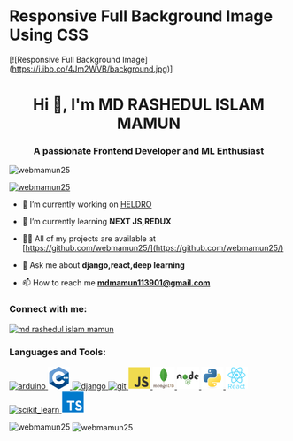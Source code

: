 # Responsive Full Background Image Using CSS
[![Responsive Full Background Image] (https://i.ibb.co/4Jm2WVB/background.jpg)]


<h1 align="center">Hi 👋, I'm MD RASHEDUL ISLAM MAMUN</h1>
<h3 align="center">A passionate Frontend Developer and ML Enthusiast</h3>

<p align="left"> <img src="https://komarev.com/ghpvc/?username=webmamun25&label=Profile%20views&color=0e75b6&style=flat" alt="webmamun25" /> </p>

<p align="left"> <a href="https://github.com/ryo-ma/github-profile-trophy"><img src="https://github-profile-trophy.vercel.app/?username=webmamun25" alt="webmamun25" /></a> </p>

- 🔭 I’m currently working on [HELDRO](https://github.com/webmamun25/gadget-frontend)

- 🌱 I’m currently learning **NEXT JS,REDUX**

- 👨‍💻 All of my projects are available at [https://github.com/webmamun25/](https://github.com/webmamun25/)

- 💬 Ask me about **django,react,deep learning**

- 📫 How to reach me **mdmamun113901@gmail.com**

<h3 align="left">Connect with me:</h3>
<p align="left">
<a href="https://linkedin.com/in/md rashedul islam mamun" target="blank"><img align="center" src="https://raw.githubusercontent.com/rahuldkjain/github-profile-readme-generator/master/src/images/icons/Social/linked-in-alt.svg" alt="md rashedul islam mamun" height="30" width="40" /></a>
</p>

<h3 align="left">Languages and Tools:</h3>
<p align="left"> <a href="https://www.arduino.cc/" target="_blank" rel="noreferrer"> <img src="https://cdn.worldvectorlogo.com/logos/arduino-1.svg" alt="arduino" width="40" height="40"/> </a> <a href="https://www.w3schools.com/cpp/" target="_blank" rel="noreferrer"> <img src="https://raw.githubusercontent.com/devicons/devicon/master/icons/cplusplus/cplusplus-original.svg" alt="cplusplus" width="40" height="40"/> </a> <a href="https://www.djangoproject.com/" target="_blank" rel="noreferrer"> <img src="https://cdn.worldvectorlogo.com/logos/django.svg" alt="django" width="40" height="40"/> </a> <a href="https://git-scm.com/" target="_blank" rel="noreferrer"> <img src="https://www.vectorlogo.zone/logos/git-scm/git-scm-icon.svg" alt="git" width="40" height="40"/> </a> <a href="https://developer.mozilla.org/en-US/docs/Web/JavaScript" target="_blank" rel="noreferrer"> <img src="https://raw.githubusercontent.com/devicons/devicon/master/icons/javascript/javascript-original.svg" alt="javascript" width="40" height="40"/> </a> <a href="https://www.mongodb.com/" target="_blank" rel="noreferrer"> <img src="https://raw.githubusercontent.com/devicons/devicon/master/icons/mongodb/mongodb-original-wordmark.svg" alt="mongodb" width="40" height="40"/> </a> <a href="https://nodejs.org" target="_blank" rel="noreferrer"> <img src="https://raw.githubusercontent.com/devicons/devicon/master/icons/nodejs/nodejs-original-wordmark.svg" alt="nodejs" width="40" height="40"/> </a> <a href="https://www.python.org" target="_blank" rel="noreferrer"> <img src="https://raw.githubusercontent.com/devicons/devicon/master/icons/python/python-original.svg" alt="python" width="40" height="40"/> </a> <a href="https://reactjs.org/" target="_blank" rel="noreferrer"> <img src="https://raw.githubusercontent.com/devicons/devicon/master/icons/react/react-original-wordmark.svg" alt="react" width="40" height="40"/> </a> <a href="https://scikit-learn.org/" target="_blank" rel="noreferrer"> <img src="https://upload.wikimedia.org/wikipedia/commons/0/05/Scikit_learn_logo_small.svg" alt="scikit_learn" width="40" height="40"/> </a> <a href="https://www.typescriptlang.org/" target="_blank" rel="noreferrer"> <img src="https://raw.githubusercontent.com/devicons/devicon/master/icons/typescript/typescript-original.svg" alt="typescript" width="40" height="40"/> </a> </p>

<p><img align="left" src="https://github-readme-stats.vercel.app/api/top-langs?username=webmamun25&show_icons=true&locale=en&layout=compact" alt="webmamun25" /></p>

<p>&nbsp;<img align="center" src="https://github-readme-stats.vercel.app/api?username=webmamun25&show_icons=true&locale=en" alt="webmamun25" /></p>

